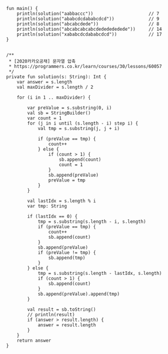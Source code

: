     fun main() {
        println(solution("aabbaccc"))                     // 7
        println(solution("ababcdcdababcdcd"))             // 9
        println(solution("abcabcdede"))                   // 8
        println(solution("abcabcabcabcdededededede"))     // 14
        println(solution("xababcdcdababcdcd"))            // 17
    }


    /**
     * [2020카카오공채] 문자열 압축
     * https://programmers.co.kr/learn/courses/30/lessons/60057
     */
    private fun solution(s: String): Int {
        var answer = s.length
        val maxDivider = s.length / 2

        for (i in 1 .. maxDivider) {

            var preValue = s.substring(0, i)
            val sb = StringBuilder()
            var count = 1
            for (j in i until (s.length - i) step i) {
                val tmp = s.substring(j, j + i)

                if (preValue == tmp) {
                    count++
                } else {
                    if (count > 1) {
                        sb.append(count)
                        count = 1
                    }
                    sb.append(preValue)
                    preValue = tmp
                }
            }

            val lastIdx = s.length % i
            var tmp: String

            if (lastIdx == 0) {
                tmp = s.substring(s.length - i, s.length)
                if (preValue == tmp) {
                    count++
                    sb.append(count)
                }
                sb.append(preValue)
                if (preValue != tmp) {
                    sb.append(tmp)
                }
            } else {
                tmp = s.substring(s.length - lastIdx, s.length)
                if (count > 1) {
                    sb.append(count)
                }
                sb.append(preValue).append(tmp)
            }

            val result = sb.toString()
            // println(result)
            if (answer > result.length) {
                answer = result.length
            }
        }
        return answer
    }